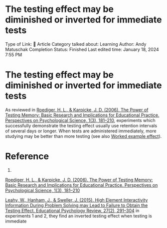 # The testing effect may be diminished or inverted for immediate tests

Type of Link: 📝 Article
Category talked about: Learning
Author: Andy Matuschak
Completion Status: Finished
Last edited time: January 18, 2024 7:55 PM

# **The testing effect may be diminished or inverted for immediate tests**

As reviewed in [Roediger, H. L., & Karpicke, J. D. (2006). The Power of Testing Memory: Basic Research and Implications for Educational Practice. Perspectives on Psychological Science, 1(3), 181–210](https://notes.andymatuschak.org/zGfjkW1ociSmSUCLcpbhKjf), experiments which successfully demonstrate the testing effect usually use retention intervals of several days or longer. When tests are administered immediately, more studying may be better than more testing (see also [Worked example effect](Worked%20example%20effect.md)).

# Reference

1. 

[Roediger, H. L., & Karpicke, J. D. (2006). The Power of Testing Memory: Basic Research and Implications for Educational Practice. Perspectives on Psychological Science, 1(3), 181–210](https://notes.andymatuschak.org/zGfjkW1ociSmSUCLcpbhKjf)

[Leahy, W., Hanham, J., & Sweller, J. (2015). High Element Interactivity Information During Problem Solving may Lead to Failure to Obtain the Testing Effect. Educational Psychology Review, 27(2), 291–304](https://notes.andymatuschak.org/zR7pUgEqqBEPq2eZvMpRrHX) in experiments 1 and 2, they find an inverted testing effect when testing is immediate